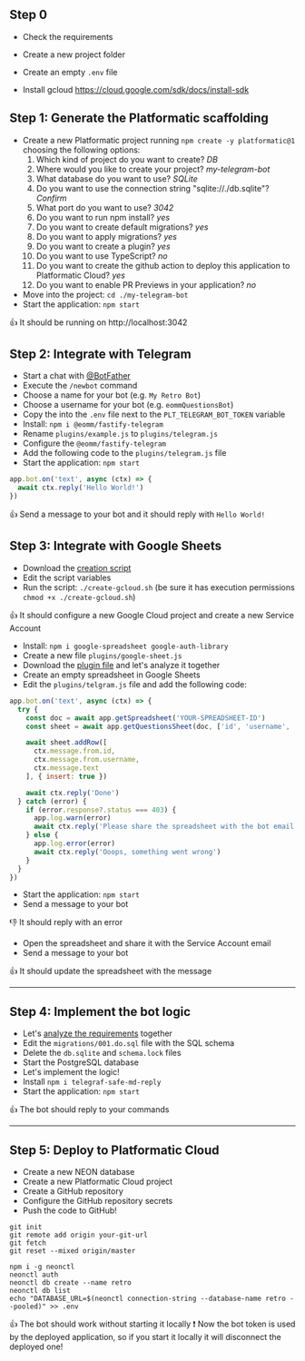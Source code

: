 
## Step 0

- Check the requirements
- Create a new project folder
- Create an empty `.env` file

- Install gcloud https://cloud.google.com/sdk/docs/install-sdk

## Step 1: Generate the Platformatic scaffolding

- Create a new Platformatic project running `npm create -y platformatic@1` choosing the following options:
  1. Which kind of project do you want to create? _DB_
  1. Where would you like to create your project? _my-telegram-bot_
  1. What database do you want to use? _SQLite_
  1. Do you want to use the connection string "sqlite://./db.sqlite"? _Confirm_
  1. What port do you want to use? _3042_
  1. Do you want to run npm install? _yes_
  1. Do you want to create default migrations? _yes_
  1. Do you want to apply migrations? _yes_
  1. Do you want to create a plugin? _yes_
  1. Do you want to use TypeScript? _no_
  1. Do you want to create the github action to deploy this application to Platformatic Cloud? _yes_
  1. Do you want to enable PR Previews in your application? _no_
- Move into the project: `cd ./my-telegram-bot`
- Start the application: `npm start`

👍 It should be running on http://localhost:3042

## Step 2: Integrate with Telegram

- Start a chat with [@BotFather](https://t.me/BotFather)
- Execute the `/newbot` command
- Choose a name for your bot (e.g. `My Retro Bot`)
- Choose a username for your bot (e.g. `eommQuestionsBot`)
- Copy the into the `.env` file next to the `PLT_TELEGRAM_BOT_TOKEN` variable
- Install: `npm i @eomm/fastify-telegram`
- Rename `plugins/example.js` to `plugins/telegram.js`
- Configure the `@eomm/fastify-telegram`
- Add the following code to the `plugins/telegram.js` file
- Start the application: `npm start`

```js
app.bot.on('text', async (ctx) => {
  await ctx.reply('Hello World!')
})
```

👍 Send a message to your bot and it should reply with `Hello World!`

## Step 3: Integrate with Google Sheets

- Download the [creation script][gcloud-cred]
- Edit the script variables
- Run the script: `./create-gcloud.sh` (be sure it has execution permissions `chmod +x ./create-gcloud.sh`)

👍 It should configure a new Google Cloud project and create a new Service Account

- Install: `npm i google-spreadsheet google-auth-library`
- Create a new file `plugins/google-sheet.js`
- Download the [plugin file][google-sheet-plugin] and let's analyze it together
- Create an empty spreadsheet in Google Sheets
- Edit the `plugins/telgram.js` file and add the following code:

```js
app.bot.on('text', async (ctx) => {
  try {
    const doc = await app.getSpreadsheet('YOUR-SPREADSHEET-ID')
    const sheet = await app.getQuestionsSheet(doc, ['id', 'username', 'text'])

    await sheet.addRow([
      ctx.message.from.id,
      ctx.message.from.username,
      ctx.message.text
    ], { insert: true })

    await ctx.reply('Done')
  } catch (error) {
    if (error.response?.status === 403) {
      app.log.warn(error)
      await ctx.reply('Please share the spreadsheet with the bot email: ' + app.serviceAccountEmail)
    } else {
      app.log.error(error)
      await ctx.reply('Ooops, something went wrong')
    }
  }
})
```

- Start the application: `npm start`
- Send a message to your bot

👎 It should reply with an error

- Open the spreadsheet and share it with the Service Account email
- Send a message to your bot

👍 It should update the spreadsheet with the message

---

## Step 4: Implement the bot logic

- Let's [analyze the requirements][bot-logic] together
- Edit the `migrations/001.do.sql` file with the SQL schema
- Delete the `db.sqlite` and `schema.lock` files
- Start the PostgreSQL database
- Let's implement the logic!
- Install `npm i telegraf-safe-md-reply`
- Start the application: `npm start`

👍 The bot should reply to your commands

---

## Step 5: Deploy to Platformatic Cloud

- Create a new NEON database
- Create a new Platformatic Cloud project
- Create a GitHub repository
- Configure the GitHub repository secrets
- Push the code to GitHub!

```
git init
git remote add origin your-git-url
git fetch
git reset --mixed origin/master
```

```
npm i -g neonctl
neonctl auth
neonctl db create --name retro
neonctl db list
echo "DATABASE_URL=$(neonctl connection-string --database-name retro --pooled)" >> .env
```

👍 The bot should work without starting it locally
❗️ Now the bot token is used by the deployed application, so if you start it locally it will disconnect the deployed one!

[gcloud-cred]: http://todo.it/sh-file
[google-sheet-plugin]: http://todo.it/source
[bot-logic]: http://todo.it/slides
